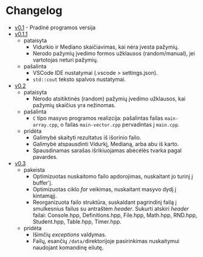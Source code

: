 # Changelog

- [v0.1](https://github.com/rendertom/VU-OP-Task-2-Pazymiu-skaiciuokle/releases/tag/v0.1) - Pradinė programos versija
- [v0.1.1](https://github.com/rendertom/VU-OP-Task-2-Pazymiu-skaiciuokle/releases/tag/v0.1.1)
  - pataisyta
    - Vidurkio ir Mediano skaičiavimas, kai nėra įvesta pažymių.
    - Nerodo pažymių įvedimo formos užklausos (random/manual), jei vartotojas neturi pažymių.
  - pašalinta
    - VSCode IDE nustatymai (.vscode > settings.json).
    - `std::cout` teksto spalvos nustatymai.
- [v0.2](https://github.com/rendertom/VU-OP-Task-2-Pazymiu-skaiciuokle/releases/tag/v0.2)
  - pataisyta
    - Nerodo atsitiktinės (random) pažymių įvedimo užklausos, kai pažymių skaičius yra nežinomas.
  - pašalinta
    - `C` tipo masyvo programos realizcija: pašalintas failas `main-array.cpp`, o failas `main-vector.cpp` pervadintas į `main.cpp`.
  - pridėta
    - Galimybė skaityti rezultatus iš išorinio failo.
    - Galimybė atspausdinti Vidurkį, Medianą, arba abu iš karto.
    - Spausdinamas sarašas išrikiuojamas abėcėlės tvarka pagal pavardes.
- [v0.3](https://github.com/rendertom/VU-OP-Task-2-Pazymiu-skaiciuokle/releases/tag/v0.3)
  - pakeista
    - Optimizuotas nuskaitomo failo apdorojimas, nuskaitant jo turinį į buffer'į.
    - Optimizuotas ciklo _for_ veikimas, nuskaitant masyvo dydį į kintamąjį.
    - Reorganizuota failo struktūra, suskaldant pagrindinį failą į smulkesnius failus su antraštėm _header_. Sukurti atskiri _header_ failai: Console.hpp, Definitions.hpp, File.hpp, Math.hpp, RND.hpp, Student.hpp, Table.hpp, Timer.hpp.
  - pridėta
    - Išimčių _exceptions_ valdymas.
    - Failų, esančių `/data/`direktorijoje pasirinkimas nuskaitymui naudojant komandinę eilutę.
